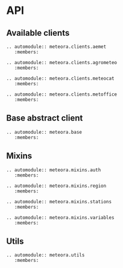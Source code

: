 # API

## Available clients

```{eval-rst}
.. automodule:: meteora.clients.aemet
   :members:
```

```{eval-rst}
.. automodule:: meteora.clients.agrometeo
   :members:
```

```{eval-rst}
.. automodule:: meteora.clients.meteocat
   :members:
```

```{eval-rst}
.. automodule:: meteora.clients.metoffice
   :members:
```

## Base abstract client

```{eval-rst}
.. automodule:: meteora.base
   :members:
```

## Mixins

```{eval-rst}
.. automodule:: meteora.mixins.auth
   :members:
```

```{eval-rst}
.. automodule:: meteora.mixins.region
   :members:
```

```{eval-rst}
.. automodule:: meteora.mixins.stations
   :members:
```

```{eval-rst}
.. automodule:: meteora.mixins.variables
   :members:
```

## Utils

```{eval-rst}
.. automodule:: meteora.utils
   :members:
```
